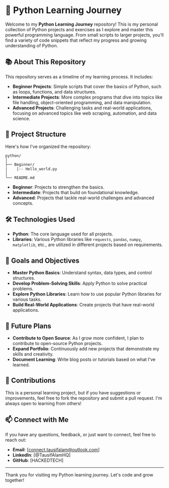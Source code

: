 # 🐍 Python Learning Journey

Welcome to my **Python Learning Journey** repository! This is my personal collection of Python projects and exercises as I explore and master this powerful programming language. From small scripts to larger projects, you'll find a variety of code snippets that reflect my progress and growing understanding of Python.

## 📚 About This Repository

This repository serves as a timeline of my learning process. It includes:

- **Beginner Projects**: Simple scripts that cover the basics of Python, such as loops, functions, and data structures.
- **Intermediate Projects**: More complex programs that dive into topics like file handling, object-oriented programming, and data manipulation.
- **Advanced Projects**: Challenging tasks and real-world applications, focusing on advanced topics like web scraping, automation, and data science.

## 📂 Project Structure

Here's how I've organized the repository:

```
python/
│
├── Beginner/
|    |-- Hello_world.py
│
└── README.md
```

- **Beginner**: Projects to strengthen the basics.
- **Intermediate**: Projects that build on foundational knowledge.
- **Advanced**: Projects that tackle real-world challenges and advanced concepts.

## 🛠️ Technologies Used

- **Python**: The core language used for all projects.
- **Libraries**: Various Python libraries like `requests`, `pandas`, `numpy`, `matplotlib`, etc., are utilized in different projects based on requirements.

## 🌟 Goals and Objectives

- **Master Python Basics**: Understand syntax, data types, and control structures.
- **Develop Problem-Solving Skills**: Apply Python to solve practical problems.
- **Explore Python Libraries**: Learn how to use popular Python libraries for various tasks.
- **Build Real-World Applications**: Create projects that have real-world applications.

## 🎯 Future Plans

- **Contribute to Open Source**: As I grow more confident, I plan to contribute to open-source Python projects.
- **Expand Portfolio**: Continuously add new projects that demonstrate my skills and creativity.
- **Document Learning**: Write blog posts or tutorials based on what I've learned.

## 🤝 Contributions

This is a personal learning project, but if you have suggestions or improvements, feel free to fork the repository and submit a pull request. I'm always open to learning from others!

## 📫 Connect with Me

If you have any questions, feedback, or just want to connect, feel free to reach out:

- **Email**: [connect.tausifalam@outlook.com]
- **LinkedIn**: [@TausifAlamHQ]
- **GitHub**: [HACKEDTECH]

---

Thank you for visiting my Python learning journey. Let's code and grow together!
